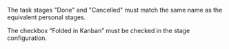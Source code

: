 The task stages "Done" and "Cancelled" must match the same name as the
equivalent personal stages.

The checkbox “Folded in Kanban” must be checked in the stage configuration.
